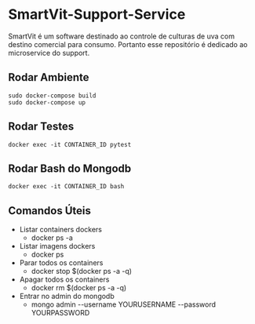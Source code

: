 # SmartVit-Support-Service
SmartVit é um software destinado ao controle de culturas de uva com destino comercial para consumo. Portanto esse repositório é dedicado ao microservice do support.

## Rodar Ambiente
    sudo docker-compose build
    sudo docker-compose up

## Rodar Testes
    docker exec -it CONTAINER_ID pytest

## Rodar Bash do Mongodb
    docker exec -it CONTAINER_ID bash

## Comandos Úteis

* Listar containers dockers
  * docker ps -a
* Listar imagens dockers
  * docker ps
* Parar todos os containers
  * docker stop $(docker ps -a -q)
* Apagar todos os containers
  * docker rm $(docker ps -a -q)
* Entrar no admin do mongodb
  * mongo admin --username YOURUSERNAME --password YOURPASSWORD